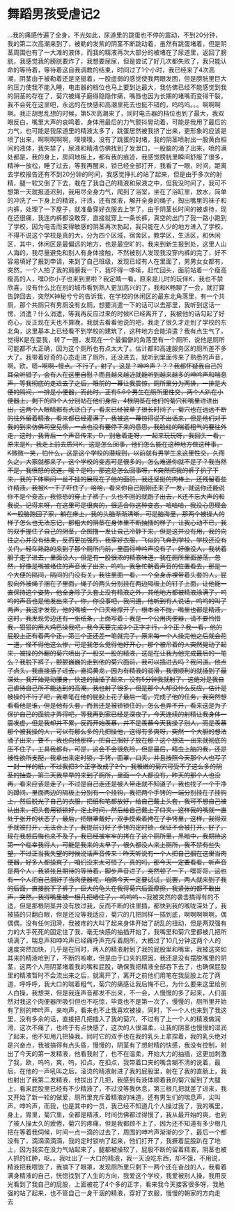 # 舞蹈男孩受虐记2

…我的痛感传遍了全身，不光如此，尿道里的跳蛋也不停的震动，不到20分钟，我的第二次高潮来到了，被勒的发紫的阴茎不断跳动着，虽然有跳蛋堵着，但是阴茎周围也有了一大滩的液体，而我的精液再次大部分的被堵在了尿道里，返回了膀胱，我感觉我的膀胱要炸了，我想要尿尿，但是尝试了好几次都失败了，我只能认命的等待着，等待着这自我调教的结束，时间过了1个小时，我已经来了4次高潮，阴茎由于被勒着还是坚挺着，一股虚弱的感觉使我两眼发困，但是膀胱里巨大的压力使我不能入睡，电击器的档位也马上要到达最大，我仿佛已经不能感觉到我的阴茎的存在了，菊穴被绳子磨得隐隐作痛，嘴唇也因为长期的堵嘴而变得干裂，我不会死在这里吧，永远的在快感和高潮里死去也挺不错的，呜呜呜。。。啊啊啊啊。我正胡思乱想的时候，第5次高潮来了，同时电击器的档位也到了最大，我双眼反白，嘴里大声的哀鸣着，身体用最后的力气颤抖晃动着，可能是我用了最后的力气，也可能是我尿道里的精液太多了，跳蛋居然被我挤了出来，更形象的应该是喷了出来，啊啊啊啊啊，噗噗噗，没有了跳蛋的封堵，我的阴茎喷射出一股黄白相间的液体，我失禁了，尿液和精液仿佛找到了发泄口，一股脑的涌了出来，喷的满处都是，我的身上，房间地板上，都有我的痕迹，我感觉膀胱里瞬间舒服了很多，精神一放松，睡了过去，等我再醒来，锁已经全部打开，我看了一眼，时间，距离去学校报告还有不到20分钟的时间，我感觉挣扎的站了起来，但是由于多次的射精，腿一软又倒了下去，栽在了我自己的精液和尿液之中，但我没时间了，我可不想第一天就报道迟到，我用尽全身力气，爬到了浴室，坐在了浴缸里，放水，简单的冲洗了一下身上的精液，汗渍，还有尿液，解开全身的绳子，掏出嘴里的袜子和内裤，处理了一下屋子，就准备穿好衣服去上学了，由于阴茎长时间的被虐待，现在还很痛，我连内裤都没敢穿，直接就穿上一条长裤，真空的出门了我一路小跑到了学校，因为电击而变得敏感的阴茎再次勃起，我只能在人少的地方进入了学校，不得不说这个学校是真的大，分为四个区域，宿舍区，教学区，生活区，和休闲区，其中，休闲区是最偏远的地方，也是最空旷的，我来到新生报到处，这里人山人海的，我尽量避免和别人有身体接触，不然被别人发现我没穿内裤的完了，好不容易填好了报到申请，来到了自己班级，发现已经有人在里面了，男男女女都有，突然，一个人拍了我的肩膀我一下，我吓得一哆嗦，赶忙回头，面前站着一个瘦高瘦高的人，嘿D你小子也来到里啦？我定睛一看，原来是儿时的玩伴K，我也不禁欣喜，没有什么比在别的城市看到熟人更加高兴的了，我和K畅聊了一会，就打算告辞回去，突然K神秘兮兮的告诉我，在学校的休闲区的最东北角落里，有一个共厕，那个共厕只有男厕没有女厕，想要消遣一下的话可以去那里，我听到这话一愣，消遣？什么消遣，等我再反应过来的时候K已经离开了，我被他的话勾起了好奇心，反正现在天也不算晚，我就去看看他说的吧，我走了很久才走到了学校的东北角，这里基本上已经看不到学校的建筑了，这种地方会能消遣？我有点生气了，觉得K是在耍我，转了一圈，发现在一个最偏僻的角落里有一个厕所，说他是厕所可能都不太正确，因为这个厕所也有点太大了。估计都和高速服务区的厕所差不多大了。我带着好奇的心态走进了厕所，还没进去，就听到里面传来了熟悉的声音，啊。欧。嗯~~~啊啊~慢点。不行了。射了。这是？呻吟声？？？我都怀疑我自己的耳朵听错了，会有人在这里自慰？而且越来越近就能听到越来越多的呻吟声和喘息声，等我彻底的走进去了之后，眼前的一幕让我震惊，厕所里分为两排，一排是大便的隔间，一排是小便器，而此时，正有5.6个男生在厕所里性交，两个人趴在小便器上，剩下的四个人分别站在他们身后，4根阴茎在他们的菊穴和嘴里进进出出，这两个人眼睛都有点泛白了，看来已经被草了很长时间了，菊穴也在远远不断的往外留着精液，看来都已经灌满了，我被这一幕惊得说不出话来，但是他们对于我的到来仿佛司空见惯，一点也没有要停下来的意思，我脸红的喘着粗气的要往外走，这时，我背后一个声音传来，D，别急着走呀，一起来玩玩呀，我回头一看，原来是K，我走上前去质问K，这是怎么回事，他们怎么能在这种地方做这种事，K微微一笑，怕什么，这是这个学校的潜规则，以前就有男学生来这里性交，久而久之，大家就都来了，这个学校的变态可是很多的，怎么难道你就不是了？我当然不是，我愤怒的说道。哦？是吗，那这是怎么回事呀，K突然把我的裤子扒了下来，我的下体瞬间一丝不挂的展现在了他的面前，我还坚挺的肉棒上，还残留着些许精液，我被K一下子吓住了，哈哈，看来你自己刚刚还来了一发，就这你还能说你不是个变态，我惊恐的穿上了裤子，头也不回的就跑了出去，K还不忘大声的和我说，记得来呀，在这里可是很爽的，很适合你这种变态，哈哈哈，我没心思理会K一股脑跑回了家，躺在床上，我的头脑渐渐清晰，可是脑海里，那两个被操人的样子怎么也无法忘记，那粗大的阴茎在身体里不断抽插的样子，让我心动不已，我的双手握住了自己的阴茎，企图撸一发让自己冷静下来，但是这并没有用，我的向往之心并没有结束，反而更加强烈，我穿好衣服，飞似的飞奔到学校，学校还没有关门，轻车熟路的来到了那个厕所门前，里面得呻吟声没有了，好像没人，我状着胆子走了进去，里面没人，但是有一股很浓的精液味道，我在厕所里面游荡，忽然，好像是嘴被堵住的声音发了出来，呜呜。我急忙朝着声音的位置看去，那是一个大便的隔间，隔间的门没有关，我往里面一看，一个全身赤裸带着头套的人，屁股向外被绳子捆在了里面，绳子的两头分别挂在两边隔板上的钉子上面，让他能一直保持这个姿势，他全身除了头套上没有精液之外，其他地方都被精液涂满了，呜呜的声音也是他发出来了，你，你没事吧，我问道，他听到有人说话，呜呜的叫了两声，我这才发现，他的嘴被一个口夹给撑开了，根本合不拢，嘴里也都是精液，这时，我发现旁边还有一张纸条，上面写着：我是一个公用肉便器，请不要怜惜我，狠狠的用大鸡巴操我吧，我今天要完成3个正字才行，3个正？我一看，他的屁股上正有着两个正，第三个正还差一笔就完了，原来每一个人操完他之后就会花一道，怪不得他这么惨，可是我怎么觉得他好开心，那个被吊着的人突然晃动了起来，被操的外翻的菊穴喷出了一股又一股的精液，这是在让我为他完成最后的一笔么？我脱下裤子，颤颤巍巍的走到他的菊穴面前，我可以插进去吗？我问道。他点了点头，我直接插了进去，直捣黄龙，因为有精液的润滑，我很顺利的就插到了最深处，我开始晃动腰身，快速的抽插了起来，没有5分钟我就射了，这绝对是我自己虐待自己所不能达到的高潮，我也射了很多，但是那个人却没什么反应，估计是被操的不行了吧，我拿笔在他的屁股上花了最后一笔，完成了他的任务，我突然想看看他是谁，但是他有头套，而且还是被锁锁住的，怎么也弄不开，看来这是为了保护自己的面貌才弄得吧，等我再到家已经是深夜了，今天连续的射精让我身体一震发虚，但是我却并不累，反而开始羡慕，并不是羡慕今天我操了别人，而是羡慕那个被我操的人，可以有那么多的几把操他，这得有多爽呀，突然一个大胆的想法涌了出来，要不，我也向他那样，把自己捆好了放在那？这个想法一出来就彻底的压不住了，工具我都有，可是，这会不会很危险，但是最后，精虫上脑的我，还是被性欲所支配，我拿出来定时锁，手铐，面罩，口夹，并且按照今天那个人也写了一封一样的纸，不过我把3个正字改成了2个，我稚嫩的菊穴可受不了这么多的阴茎的抽查，第二天我早早的来到了厕所，里面一个人都没有，昨天的那个人也没再，看来应该是走了，不过是自己走还是被人带走就不知道了，我也找了一个干净的蹲间，里面两边的隔板上分别有一个挂钩，我把两个手铐的一端分别挂在了挂钩上，然后脱光了自己的衣服，把纸和笔都放好，给自己戴上头套，我可不想自己被认出来，把头套用锁锁好，定上时间，然后给自己戴上了口夹，这样我的嘴就一直处于张开的状态了，最后，把眼罩戴好，双手摸索着拷在了手铐里，这样，我得双手就被打开，无法合上了，我提前订好了手铐的定时锁，保证不会被打开。好了，现在我想后悔也来不及了，我已经被牢牢的拷在了这个厕所里，黑暗中，我期待这第一个临幸我得人，可能是我来的太早了，很久都没人来上厕所，我不禁有些失望，不过正当我失望的时候说话声音传来：昨天听说有一个人把自己捆在这里当肉便器，好多人都操爽了，咱们没来太可惜了，真的吗，那今天一定要看看，听声音是两个人，我紧张且期待的等待着，脚步声音进了，突然顿了一下，嘿哥哥，这也有一个人把自己捆好了当肉便器呢，咱俩今天一定要试试，说罢，两人就来到了我的后面，直接脱下了裤子，巨大的龟头在我得菊穴后面摩擦，我紧张的都不敢出声，突然。我得嘴里被一根几把堵住了，、呜呜呜~~~~我被突然的袭击搞得有的不适，但是那根阴茎并没有放过我，反而不断的往里插，都快到我的喉咙深处了，我被插的只翻白眼，但是还没等我适应，菊穴的几把同样一插到底，啊啊啊啊啊，偶偶偶，没有任何润滑，我被疼的大叫了起来身体开始了胡乱的扭动，但是两双强有力的大手死死的固定住了我，毫无快感的抽插开始了，我嘴里和菊穴里都被几把所填满了，喘息声和呻吟声已经痛呼声充斥着厕所，大概过了10几分钟这两个人的速度突然加快，几乎是在同时，两人的精液射到了我的屁股里和嘴里，我被这突如其来的精液呛到了，不断的咳嗽，但是由于口夹的原因，我还是没有摆脱嘴里的阴茎，这两个人用阴茎堵着我的嘴和屁股，确保我把精液全部吞下去了，也确保屁股里的精液暂时不会流出来之后，就离开了，离开之前他们用笔在我屁股上花了两道，呼呼呼，我大口的喘着粗气，菊穴的痛感让我后悔不已，为什么要来这里给别人白操，我想哭，但是我连声音都发不出来，不一会，人慢慢的多了起来，人们虽然对我这个肉便器所吸引但也不吃惊，毕竟也不是第一次了，慢慢的，厕所里开始有了别的呻吟声，亲吻声，看来也不止我喜欢被操，同时，下一个人也来到了我这里，没有多余的话，直接把几把插入了我的菊穴，不过有了上一个人的精液做润滑，这次不痛了，也终于有点快感了，这次的人很温柔，让我的阴茎也慢慢的湿润了起来，他不知用几把操我，同时它的双手也在我的乳头上拿捏着，我的乳头绝对是兴奋点，我被搞得有点头昏，慢慢的，阴茎有了想射精的快感，我没有控制，射出了今天的第一发精液，他看我射了，也不在温柔，开始大力的抽插，这更加刺激了我，欧，呜呜，爽，呜，扣点，在扣点，我带着口夹的嘴含糊不清的说着，最后，在他的一声吼叫之后，滚烫的精液射进了我的屁股里，射在了我的直肠上，我也射出了我第二发精液，他拔出了几把，我感到有液体顺着我的菊穴留到了大腿上，看来屁股里已经有不少精液了，不过没等我休息，第三根几把就差了进来，我又开始了新一轮的做爱，厕所里充斥着精液的味道，还有男生们的喘息声，尖叫声，呻吟声，而我，也是其中的一员，我已经不知道几个人操过我了，我的嘴里，身上，胃里，菊穴里，全都是精液，时间仿佛都过得慢了，我从最开始的爽，也到了被人操太久的疲倦，菊穴的疼痛，但是我都顾不上了，因为还不知道有多少根几把在等着我伺候，时间一点一滴的过去了，周围的呻吟声渐渐的少了，最后一个都没有了，滴滴滴滴滴，我的定时锁响了起来，他们打开了，我撅着屁股趴在了地上，因为我实在没力气站起来了，腿都被操软了，屁股不断的留着精液，阴茎也被人抓的红肿，呕。。我吐出了一大口的精液，我一天没吃东西，却不饿，不用说，精液把我喂饱了，我摘下了眼罩，发现厕所里只剩下一两个还在奋战的人，我看着满身精液的自己，恍惚找到了人生的方向，我爱这个学校，我爱被别人操，我用反光看到了我自己的屁股，上面被花了4个多的正字，看来我今天接客很多呀，我勉强的站了起来，也不管自己一身干涸的精液，穿好了衣服，慢慢的朝家的方向走去 

